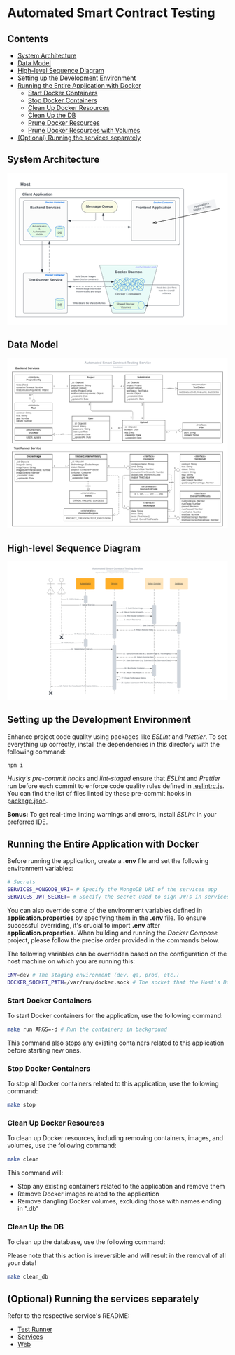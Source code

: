 # Automated Smart Contract Testing

## Contents

- [System Architecture](#system-architecture)
- [Data Model](#data-model)
- [High-level Sequence Diagram](#high-level-sequence-diagram)
- [Setting up the Development Environment](#setting-up-the-development-environment)
- [Running the Entire Application with Docker](#running-the-entire-application-with-docker)
  - [Start Docker Containers](#start-docker-containers)
  - [Stop Docker Containers](#stop-docker-containers)
  - [Clean Up Docker Resources](#clean-up-docker-resources)
  - [Clean Up the DB](#clean-up-the-db)
  - [Prune Docker Resources](#prune-docker-resources)
  - [Prune Docker Resources with Volumes](#prune-docker-resources-with-volumes)
- [(Optional) Running the services separately](#optional-running-the-services-separately)

## System Architecture

![system-architecture](../img/Smart%20Contract%20Testing%20Service%20%7C%20System%20Architecture.png)

## Data Model

![data-model](../img/Smart%20Contract%20Testing%20Service%20%7C%20Data%20Model.png)

## High-level Sequence Diagram

![high-level-sequence-diagram](../img/Smart%20Contract%20Testing%20Service%20%7C%20High-level%20Sequence%20Diagram%20%7C%20Exercise%20Upload%20&%20Code%20Submission.png)

## Setting up the Development Environment

Enhance project code quality using packages like _ESLint_ and _Prettier_. To set everything up correctly, install the dependencies in this directory with the following command:

```bash
npm i
```

_Husky's pre-commit hooks_ and _lint-staged_ ensure that _ESLint_ and _Prettier_ run before each commit to enforce code quality rules defined in [.eslintrc.js](./.eslintrc.js). You can find the list of files linted by these pre-commit hooks in [package.json](./package.json).

**Bonus:** To get real-time linting warnings and errors, install _ESLint_ in your preferred IDE.

## Running the Entire Application with Docker

Before running the application, create a **.env** file and set the following environment variables:

```bash
# Secrets
SERVICES_MONGODB_URI= # Specify the MongoDB URI of the services app
SERVICES_JWT_SECRET= # Specify the secret used to sign JWTs in services app
```

You can also override some of the environment variables defined in **application.properties** by specifying them in the **.env** file. To ensure successful overriding, it's crucial to import **.env** after **application.properties**. When building and running the _Docker Compose_ project, please follow the precise order provided in the commands below.

The following variables can be overridden based on the configuration of the host machine on which you are running this:

```bash
ENV=dev # The staging environment (dev, qa, prod, etc.)
DOCKER_SOCKET_PATH=/var/run/docker.sock # The socket that the Host's Docker Daemon runs on
```

### Start Docker Containers

To start Docker containers for the application, use the following command:

```bash
make run ARGS=-d # Run the containers in background
```

This command also stops any existing containers related to this application before starting new ones.

### Stop Docker Containers

To stop all Docker containers related to this application, use the following command:

```bash
make stop
```

### Clean Up Docker Resources

To clean up Docker resources, including removing containers, images, and volumes, use the following command:

```bash
make clean
```

This command will:

- Stop any existing containers related to the application and remove them
- Remove Docker images related to the application
- Remove dangling Docker volumes, excluding those with names ending in ".db"

### Clean Up the DB

To clean up the database, use the following command:

Please note that this action is irreversible and will result in the removal of all your data!

```bash
make clean_db
```

## (Optional) Running the services separately

Refer to the respective service's README:

- [Test Runner](./test-runner/README.md)
- [Services](./services/README.md)
- [Web](./web/README.md)

